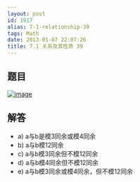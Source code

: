 ```yaml
---
layout: post
id: 1917
alias: 7-1-relationship-39
tags: Math
date: 2013-01-07 22:07:26
title: 7.1 关系及其性质 39
---
```


## 题目

[![image](http://freewind.me/wp-content/uploads/2013/01/image146.png "image")](http://freewind.me/wp-content/uploads/2013/01/image146.png)

## 解答

*   a) a与b是模3同余或模4同余
*   b) a与b模12同余
*   c) a与b模3同余但不模12同余
*   d) a与b模4同余但不模12同余
*   e) a与b模3同余或模4同余，但不模12同余
